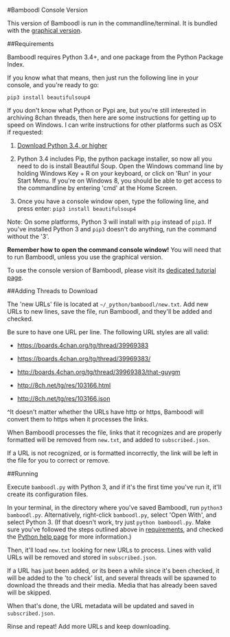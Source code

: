 
#Bamboodl Console Version

This version of Bamboodl is run in the commandline/terminal. It is bundled with the [graphical version](tutorial_graphical.md#bamboodl-graphical-version).

##Requirements

Bamboodl requires Python 3.4+, and one package from the Python Package Index.

If you know what that means, then just run the following line in your console, and you're ready to go:

```pip3 install beautifulsoup4```

If you don't know what Python or Pypi are, but you're still interested in archiving 8chan threads, then here are some instructions for getting up to speed on Windows. I can write instructions for other platforms such as OSX if requested:

1. [Download Python 3.4, or higher](https://www.python.org/downloads/)

2. Python 3.4 includes Pip, the python package installer, so now all you need to do is install Beautiful Soup. Open the Windows command line by holding Windows Key + R on your keyboard, or click on 'Run' in your Start Menu. If you're on Windows 8, you should be able to get access to the commandline by entering 'cmd' at the Home Screen.

3. Once you have a console window open, type the following line, and press enter:
```pip3 install beautifulsoup4```

Note: On some platforms, Python 3 will install with `pip` instead of `pip3`. If you've installed Python 3 and `pip3` doesn't do anything, run the command without the '3'.

**Remember how to open the command console window!** You will need that to run Bamboodl, unless you use the graphical version.

To use the console version of Bamboodl, please visit its [dedicated tutorial page](tutorial_graphical.md).

##Adding Threads to Download

The 'new URLs' file is located at `~/_python/bamboodl/new.txt`. Add new URLs to new lines, save the file, run Bamboodl, and they'll be added and checked.

Be sure to have one URL per line. The following URL styles are all valid:

- https://boards.4chan.org/tg/thread/39969383

- https://boards.4chan.org/tg/thread/39969383/

- http://boards.4chan.org/tg/thread/39969383/that-guygm

- http://8ch.net/tg/res/103166.html

- http://8ch.net/tg/res/103166.json

^It doesn't matter whether the URLs have http or https, Bamboodl will convert them to https when it processes the links.

When Bamboodl processes the file, links that it recognizes and are properly formatted will be removed from `new.txt`, and added to `subscribed.json`.

If a URL is not recognized, or is formatted incorrectly, the link will be left in the file for you to correct or remove.

##Running

Execute `bamboodl.py` with Python 3, and if it's the first time you've run it, it'll create its configuration files.

In your terminal, in the directory where you've saved Bamboodl, run `python3 bamboodl.py`. Alternatively, right-click `bamboodl.py`, select 'Open With', and select Python 3. (If that doesn't work, try just `python bamboodl.py`. Make sure you've followed the steps outlined above in [requirements](#requirements), and checked the [Python help page](faq_python.md#python) for more information.)

Then, it'll load `new.txt` looking for new URLs to process. Lines with valid URLs will be removed and stored in `subscribed.json`.

If a URL has just been added, or its been a while since it's been checked, it will be added to the 'to check' list, and several threads will be spawned to download the threads and their media. Media that has already been saved will be skipped.

When that's done, the URL metadata will be updated and saved in `subscribed.json`.

Rinse and repeat! Add more URLs and keep downloading.
